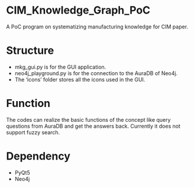 # CIM_Knowledge_Graph_PoC
A PoC program on systematizing manufacturing knowledge for CIM paper.

# Structure
- mkg_gui.py is for the GUI application.
- neo4j_playground.py is for the connection to the AuraDB of Neo4j. 
- The ‘icons’ folder stores all the icons used in the GUI.

# Function
The codes can realize the basic functions of the concept like query questions from AuraDB and get the answers back. Currently it does not support fuzzy search. 

# Dependency
- PyQt5
- Neo4j
